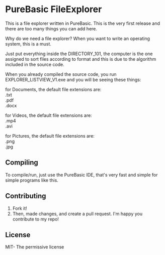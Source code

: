 # PureBasic FileExplorer
This is a file explorer written in PureBasic.
This is the very first release and there are too many things you can add here.

Why do we need a file explorer?
When you want to write an operating system, this is a must.

Just put everything inside the DIRECTORY_101,
the computer is the one assigned to sort files according to format
and this is due to the algorithm included in the source code.

When you already compiled the source code,
you run EXPLORER_LISTVIEW_V1.exe and
you will be seeing these things:

for Documents, the default file extensions are:  
.txt  
.pdf  
.docx  

for Videos, the default file extensions are:  
.mp4  
.avi  

for Pictures, the default file extensions are:  
.png  
.jpg   

## Compiling
To compile/run, just use the PureBasic IDE, that's very fast and
simple for simple programs like this.

## Contributing
1. Fork it!
2. Then, made changes, and create a pull request. I'm happy you contribute to my repo!

## License
MIT- The permissive license
